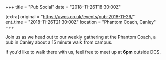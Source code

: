 +++
title = "Pub Social"
date = "2018-11-26T18:30:00Z"

[extra]
original = "https://uwcs.co.uk/events/pub-2018-11-26/"    
ent_time = "2018-11-26T21:30:00Z"
location = "Phantom Coach, Canley"
+++

Join us as we head out to our weekly gathering at the Phantom Coach, a pub in Canley about a 15 minute walk from campus.

If you'd like to walk there with us, feel free to meet up at **6pm** outside DCS.

